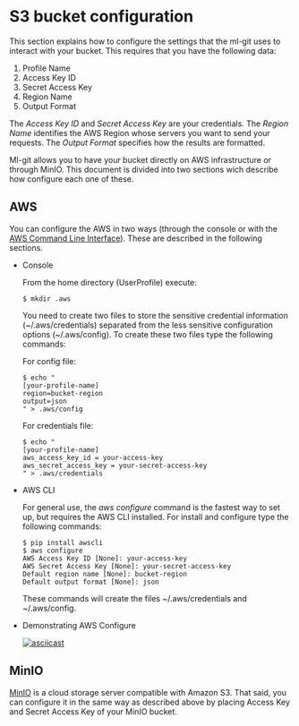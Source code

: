 # S3 bucket configuration #

This section explains how to configure the settings that the ml-git uses to interact with your bucket. This requires that you have the following data:
1. Profile Name
2. Access Key ID
3. Secret Access Key
4. Region Name
3. Output Format

The _Access Key ID_ and _Secret Access Key_ are your credentials. The _Region Name_ identifies the AWS Region whose servers you want to send your requests. The _Output Format_ specifies how the results are formatted.

Ml-git allows you to have your bucket directly on AWS infrastructure or through MinIO. This document is divided into two sections wich describe how configure each one of these.
## AWS ##

You can configure the AWS in two ways (through the console or with the [AWS Command Line Interface](https://aws.amazon.com/cli/?nc1=h_ls)). These are described in the following sections.

-  Console 
   
   From the home directory (UserProfile) execute:   
            
   ```
   $ mkdir .aws
   ```
   
   You need to create two files to store the sensitive credential information (~/.aws/credentials) separated from the less sensitive configuration options (~/.aws/config). To create these two files type the following commands:
        
   For config file:
        
   ```
   $ echo "
   [your-profile-name]
   region=bucket-region
   output=json 
   " > .aws/config
   ```

   For credentials file:
   ```
   $ echo "
   [your-profile-name]
   aws_access_key_id = your-access-key
   aws_secret_access_key = your-secret-access-key     
   " > .aws/credentials
   ```

- AWS CLI

   For general use, the *aws configure* command is the fastest way to set up, but requires the AWS CLI installed. For install and configure type the following commands:

   ```
   $ pip install awscli
   $ aws configure
   AWS Access Key ID [None]: your-access-key
   AWS Secret Access Key [None]: your-secret-access-key
   Default region name [None]: bucket-region
   Default output format [None]: json
   ```

   These commands will create the files ~/.aws/credentials and ~/.aws/config.

- Demonstrating AWS Configure
  
  [![asciicast](https://asciinema.org/a/9JJEpAEUnqp9SWueIrcSV7tDZ.svg)](https://asciinema.org/a/9JJEpAEUnqp9SWueIrcSV7tDZ)
   
## MinIO ##

[MinIO](https://min.io/) is a cloud storage server compatible with Amazon S3. That said, you can configure it in the same way as described above by placing Access Key and Secret Access Key of your MinIO bucket.



